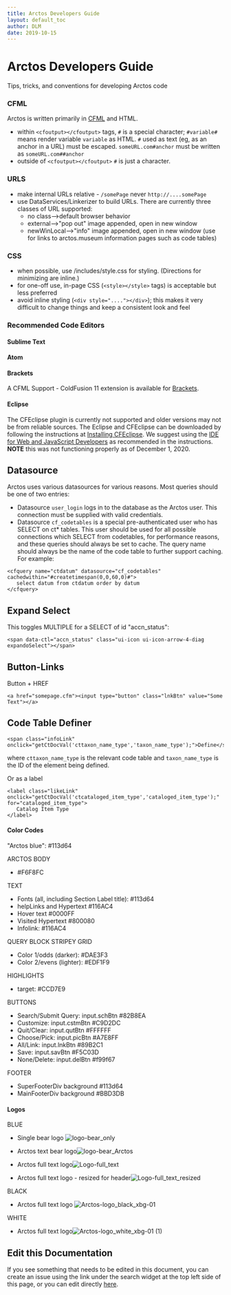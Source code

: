 ```yaml
---
title: Arctos Developers Guide
layout: default_toc
author: DLM
date: 2019-10-15
---
```


# Arctos Developers Guide
Tips, tricks, and conventions for developing Arctos code

### CFML

Arctos is written primarily in [CFML](https://en.wikipedia.org/wiki/ColdFusion_Markup_Language) and HTML. 
* within ``<cfoutput></cfoutput>`` tags, ``#`` is a special character; ``#variable#`` means render variable ``variable`` as HTML. ``#`` used as text (eg, as an anchor in a URL) must be escaped. ``someURL.com#anchor`` must be written as  ``someURL.com##anchor``
* outside of ``<cfoutput></cfoutput>`` 	``#`` is just a character.

### URLS

* make internal URLs relative - ``/somePage`` never ``http://....somePage``
* use DataServices/Linkerizer to build URLs. There are currently three classes of URL supported:
    * no class-->default browser behavior
    * external-->"pop out" image appended, open in new window
    * newWinLocal-->"info" image appended, open in new window (use for links to arctos.museum information pages such as code tables)

### CSS
* when possible, use /includes/style.css for styling. (Directions for minimizing are inline.)
* for one-off use, in-page CSS (``<style></style>`` tags) is acceptable but less preferred
* avoid inline styling (``<div style="...."></div>``); this makes it very difficult to change things and keep a consistent look and feel

### Recommended Code Editors
 
#### Sublime Text

#### Atom

#### Brackets
A CFML Support - ColdFusion 11 extension is available for <a href="http://brackets.io/" target="_blank" class="external">Brackets</a>. 


#### Eclipse
The CFEclipse plugin is currently not supported and older versions may not be from reliable sources.
The Eclipse and CFEclipse can be downloaded by following the instructions at <a href="https://github.com/cfeclipse/cfeclipse/wiki/Installing-CFEclipse" target="_blank" class="external">Installing CFEclipse</a>. We suggest using the <a href="https://www.eclipse.org/downloads/download.php?file=/oomph/epp/2020-09/R/eclipse-inst-jre-win64.exeEclipse" target="_blank" class="external">IDE for Web and JavaScript Developers</a> as recommended in the instructions. **NOTE** this was not functioning properly as of December 1, 2020.


## Datasource

Arctos uses various datasources for various reasons. Most queries should be one of two entries:

* Datasource ``user_login`` logs in to the database as the Arctos user. This connection must be supplied with valid credentials.
* Datasource ``cf_codetables`` is a special pre-authenticated user who has SELECT on ct* tables. This user should be used for all possible connections which SELECT from codetables, for performance reasons, and these queries should always be set to cache. The query name should always be the name of the code table to further support caching. For example:

``` 
<cfquery name="ctdatum" datasource="cf_codetables" cachedwithin="#createtimespan(0,0,60,0)#">
   select datum from ctdatum order by datum
</cfquery> 
```

## Expand Select

This toggles MULTIPLE for a SELECT of id "accn_status":

```
<span data-ctl="accn_status" class="ui-icon ui-icon-arrow-4-diag expandoSelect"></span>
```

## Button-Links

Button + HREF

```
<a href="somepage.cfm"><input type="button" class="lnkBtn" value="Some Text"></a>
```

## Code Table Definer

```
<span class="infoLink" onclick="getCtDocVal('cttaxon_name_type','taxon_name_type');">Define</span>
```

where ``cttaxon_name_type`` is the relevant code table and ``taxon_name_type`` is the ID of the element being defined.

Or as a label

```
<label class="likeLink" onclick="getCtDocVal('ctcataloged_item_type','cataloged_item_type');" for="cataloged_item_type">
   Catalog Item Type
</label>
```
#### Color Codes

"Arctos blue": #113d64

ARCTOS BODY
* #F6F8FC

TEXT
* Fonts (all, including Section Label title): #113d64 
* helpLinks and Hypertext #116AC4
* Hover text #0000FF
* Visited Hypertext #800080 
* Infolink: #116AC4

QUERY BLOCK STRIPEY GRID
* Color 1/odds (darker): #DAE3F3
* Color 2/evens (lighter): #EDF1F9

HIGHLIGHTS
* target: #CCD7E9

BUTTONS
* Search/Submit Query: input.schBtn #82B8EA 
* Customize: input.cstmBtn #C9D2DC
* Quit/Clear: input.qutBtn #FFFFFF
* Choose/Pick: input.picBtn #A7E8FF
* All/Link: input.lnkBtn #89B2C1
* Save: input.savBtn #F5C03D
* None/Delete: input.delBtn #f99f67

FOOTER
* SuperFooterDiv background #113d64 
* MainFooterDiv background #BBD3DB

#### Logos

BLUE

* Single bear logo
![logo-bear_only](https://user-images.githubusercontent.com/11336485/211899289-641c6d4f-b3fb-45b9-a551-2cca4ba2aa71.png)

* Arctos text bear logo![logo-bear_Arctos](https://user-images.githubusercontent.com/11336485/211899409-171d846b-408b-468b-bd8b-fec3289665fc.png)

* Arctos full text logo![Logo-full_text](https://user-images.githubusercontent.com/11336485/211899558-fe4d2e8d-884f-4c84-9a34-49b34f7c4365.png)
* Arctos full text logo - resized for header![Logo-full_text_resized](https://user-images.githubusercontent.com/11336485/213056066-9c6bc5b0-d894-4243-9cd4-df26352c2d1b.png)


BLACK

* Arctos full text logo ![Arctos-logo_black_xbg-01](https://user-images.githubusercontent.com/11336485/211899858-f7e7ea42-f246-4fff-b2ad-039002795aa6.png)

WHITE

* Arctos full text logo![Arctos-logo_white_xbg-01 (1)](https://user-images.githubusercontent.com/11336485/211899783-1fade03c-f5e4-42e9-ada9-5167e48e7f4c.png)


## Edit this Documentation

If you see something that needs to be edited in this document, you can create an issue using the link under the search widget at the top left side of this page, or you can edit directly <a href="https://github.com/ArctosDB/documentation-wiki/edit/gh-pages/_how_to/developer-guide.markdown" target="_blank">here</a>.
